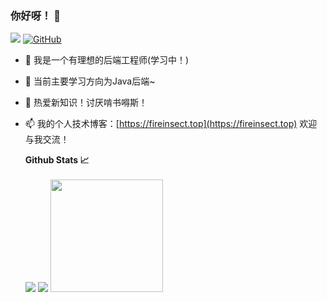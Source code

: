 ### 你好呀！ 👋
![](https://visitor-badge.laobi.icu/badge?page_id=fireinsect.fireinsect)
[![GitHub](https://img.shields.io/badge/dynamic/json?color=blue&label=Github&query=%24.data.totalSubs&url=https%3A%2F%2Fapi.spencerwoo.com%2Fsubstats%2F%3Fsource%3Dgithub%26queryKey%3Dtagbug)](https://github.com/fireinsect) 
- 🔭 我是一个有理想的后端工程师(学习中！)
- 🌱 当前主要学习方向为Java后端~
- 👯 热爱新知识！讨厌啃书嘚斯！
- 📫 我的个人技术博客：[https://fireinsect.top](https://fireinsect.top)  欢迎与我交流！

  <summary><b>Github Stats 📈</b></summary>
  <br>
  <img src='https://github-profile-trophy.vercel.app/?username=fireinsect'>
  <img src="https://github-readme-stats.vercel.app/api?username=fireinsect&show_icons=true&theme=buefy">
  <img src="https://github-profile-summary-cards.vercel.app/api/cards/most-commit-language?username=fireinsect&theme=github" height="180px">
